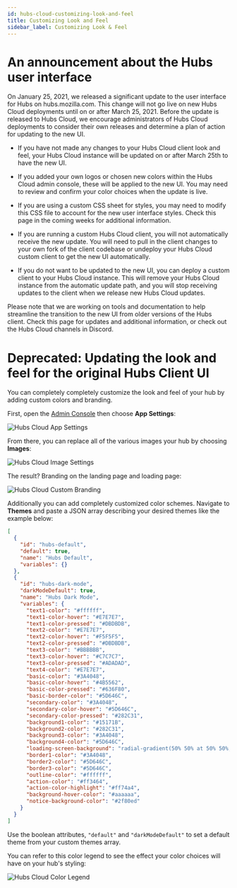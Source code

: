 ```yaml
---
id: hubs-cloud-customizing-look-and-feel
title: Customizing Look and Feel
sidebar_label: Customizing Look & Feel
---
```

# An announcement about the Hubs user interface
On January 25, 2021, we released a significant update to the user interface for Hubs on hubs.mozilla.com. This change will not go live on new Hubs Cloud deployments until on or after March 25, 2021. Before the update is released to Hubs Cloud, we encourage administrators of Hubs Cloud deployments to consider their own releases and determine a plan of action for updating to the new UI. 

* If you have not made any changes to your Hubs Cloud client look and feel, your Hubs Cloud instance will be updated on or after March 25th to have the new UI. 

* If you added your own logos or chosen new colors within the Hubs Cloud admin console, these will be applied to the new UI. You may need to review and confirm your color choices when the update is live. 

* If you are using a custom CSS sheet for styles, you may need to modify this CSS file to account for the new user interface styles. Check this page in the coming weeks for additional information. 

* If you are running a custom Hubs Cloud client, you will not automatically receive the new update. You will need to pull in the client changes to your own fork of the client codebase or undeploy your Hubs Cloud custom client to get the new UI automatically. 

* If you do not want to be updated to the new UI, you can deploy a custom client to your Hubs Cloud instance. This will remove your Hubs Cloud instance from the automatic update path, and you will stop receiving updates to the client when we release new Hubs Cloud updates. 

Please note that we are working on tools and documentation to help streamline the transition to the new UI from older versions of the Hubs client. Check this page for updates and additional information, or check out the Hubs Cloud channels in Discord. 

# Deprecated: Updating the look and feel for the original Hubs Client UI

You can completely completely customize the look and feel of your hub by adding custom colors and branding.

First, open the [Admin Console](./hubs-cloud-getting-started.md) then choose **App Settings**:

![Hubs Cloud App Settings](img/hubs-cloud-app-settings.jpeg)

From there, you can replace all of the various images your hub by choosing **Images**:

![Hubs Cloud Image Settings](img/hubs-cloud-image-settings.jpeg)

The result? Branding on the landing page and loading page:

![Hubs Cloud Custom Branding](img/hubs-cloud-custom-branding.png)

Additionally you can add completely customized color schemes. Navigate to **Themes** and paste a JSON array describing your desired themes like the example below:

```json
[
  {
    "id": "hubs-default",
    "default": true,
    "name": "Hubs Default",
    "variables": {}
  },
  {
    "id": "hubs-dark-mode",
    "darkModeDefault": true,
    "name": "Hubs Dark Mode",
    "variables": {
      "text1-color": "#ffffff",
      "text1-color-hover": "#E7E7E7",
      "text1-color-pressed": "#DBDBDB",
      "text2-color": "#E7E7E7",
      "text2-color-hover": "#F5F5F5",
      "text2-color-pressed": "#DBDBDB",
      "text3-color": "#BBBBBB",
      "text3-color-hover": "#C7C7C7",
      "text3-color-pressed": "#ADADAD",
      "text4-color": "#E7E7E7",
      "basic-color": "#3A4048",
      "basic-color-hover": "#4B5562",
      "basic-color-pressed": "#636F80",
      "basic-border-color": "#5D646C",
      "secondary-color": "#3A4048",
      "secondary-color-hover": "#5D646C",
      "secondary-color-pressed": "#282C31",
      "background1-color": "#15171B",
      "background2-color": "#282C31",
      "background3-color": "#3A4048",
      "background4-color": "#5D646C",
      "loading-screen-background": "radial-gradient(50% 50% at 50% 50%, #15171B 0%, #282C31 100%)",
      "border1-color": "#3A4048",
      "border2-color": "#5D646C",
      "border3-color": "#5D646C",
      "outline-color": "#ffffff",
      "action-color": "#ff3464",
      "action-color-highlight": "#ff74a4",
      "background-hover-color": "#aaaaaa",
      "notice-background-color": "#2f80ed"
    }
  }
]
```

Use the boolean attributes, `"default"` and `"darkModeDefault"` to set a default theme from your custom themes array.

You can refer to this color legend to see the effect your color choices will have on your hub's styling:

![Hubs Cloud Color Legend](img/hubs-cloud-color-legend.jpeg)

